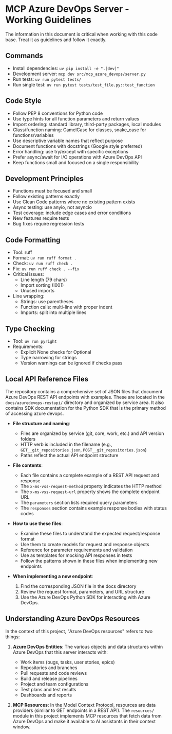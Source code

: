 # MCP Azure DevOps Server - Working Guidelines

The information in this document is critical when working with this code base. Treat it as guidelines and follow it exactly.

## Commands

- Install dependencies: `uv pip install -e ".[dev]"`
- Development server: `mcp dev src/mcp_azure_devops/server.py`
- Run tests: `uv run pytest tests/`
- Run single test: `uv run pytest tests/test_file.py::test_function`

## Code Style

- Follow PEP 8 conventions for Python code
- Use type hints for all function parameters and return values
- Import ordering: standard library, third-party packages, local modules
- Class/function naming: CamelCase for classes, snake_case for functions/variables
- Use descriptive variable names that reflect purpose
- Document functions with docstrings (Google style preferred)
- Error handling: use try/except with specific exceptions
- Prefer async/await for I/O operations with Azure DevOps API
- Keep functions small and focused on a single responsibility

## Development Principles

- Functions must be focused and small
- Follow existing patterns exactly
- Use Clean Code patterns where no existing pattern exists
- Async testing: use anyio, not asyncio
- Test coverage: include edge cases and error conditions
- New features require tests
- Bug fixes require regression tests

## Code Formatting

- Tool: ruff
- Format: `uv run ruff format .`
- Check: `uv run ruff check .`
- Fix: `uv run ruff check . --fix`
- Critical issues:
  - Line length (79 chars)
  - Import sorting (I001)
  - Unused imports
- Line wrapping:
  - Strings: use parentheses
  - Function calls: multi-line with proper indent
  - Imports: split into multiple lines

## Type Checking

- Tool: `uv run pyright`
- Requirements:
  - Explicit None checks for Optional
  - Type narrowing for strings
  - Version warnings can be ignored if checks pass

## Local API Reference Files

The repository contains a comprehensive set of JSON files that document Azure DevOps REST API endpoints with examples. These are located in the `docs/azuredevops-restapi/` directory and organized by service area.
It also contains SDK documentation for the Python SDK that is the primary method of accessing azure devops.

- **File structure and naming**:
  - Files are organized by service (git, core, work, etc.) and API version folders
  - HTTP verb is included in the filename (e.g., `GET__git_repositories.json`, `POST__git_repositories.json`)
  - Paths reflect the actual API endpoint structure

- **File contents**:
  - Each file contains a complete example of a REST API request and response
  - The `x-ms-vss-request-method` property indicates the HTTP method
  - The `x-ms-vss-request-url` property shows the complete endpoint URL
  - The `parameters` section lists required query parameters
  - The `responses` section contains example response bodies with status codes

- **How to use these files**:
  - Examine these files to understand the expected request/response format
  - Use them to create models for request and response objects
  - Reference for parameter requirements and validation
  - Use as templates for mocking API responses in tests
  - Follow the patterns shown in these files when implementing new endpoints

- **When implementing a new endpoint**:
  1. Find the corresponding JSON file in the docs directory
  2. Review the request format, parameters, and URL structure
  3. Use the Azure DevOps Python SDK for interacting with Azure DevOps.
  
## Understanding Azure DevOps Resources

In the context of this project, "Azure DevOps resources" refers to two things:

1. **Azure DevOps Entities**: The various objects and data structures within Azure DevOps that this server interacts with:
   - Work items (bugs, tasks, user stories, epics)
   - Repositories and branches
   - Pull requests and code reviews
   - Build and release pipelines
   - Project and team configurations
   - Test plans and test results
   - Dashboards and reports

2. **MCP Resources**: In the Model Context Protocol, resources are data providers (similar to GET endpoints in a REST API). The `resources/` module in this project implements MCP resources that fetch data from Azure DevOps and make it available to AI assistants in their context window.
  